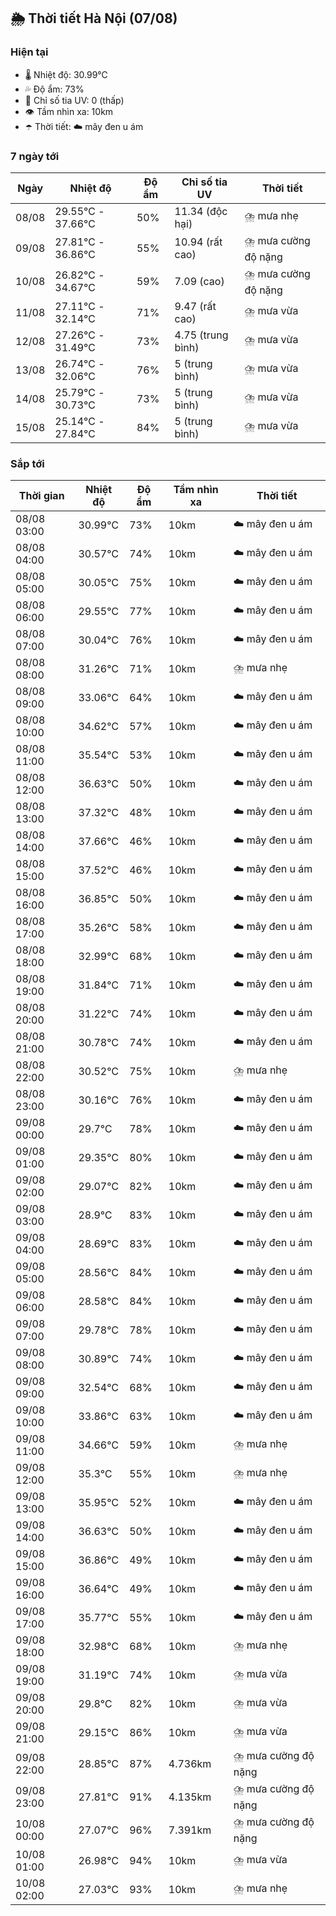 ## 🌦️ Thời tiết Hà Nội (07/08)

### Hiện tại

- 🌡️ Nhiệt độ: 30.99℃
- 💦 Độ ẩm: 73%
- 🌟 Chỉ số tia UV: 0 (thấp)
- 👁️ Tầm nhìn xa: 10km
- ☂️ Thời tiết: ☁️ mây đen u ám

### 7 ngày tới

| Ngày | Nhiệt độ | Độ ẩm | Chỉ số tia UV | Thời tiết |
| --- | --- | --- | --- | --- |
| 08/08 | 29.55℃ - 37.66℃ | 50% | 11.34 (độc hại) | ⛈️ mưa nhẹ |
| 09/08 | 27.81℃ - 36.86℃ | 55% | 10.94 (rất cao) | ⛈️ mưa cường độ nặng |
| 10/08 | 26.82℃ - 34.67℃ | 59% | 7.09 (cao) | ⛈️ mưa cường độ nặng |
| 11/08 | 27.11℃ - 32.14℃ | 71% | 9.47 (rất cao) | ⛈️ mưa vừa |
| 12/08 | 27.26℃ - 31.49℃ | 73% | 4.75 (trung bình) | ⛈️ mưa vừa |
| 13/08 | 26.74℃ - 32.06℃ | 76% | 5 (trung bình) | ⛈️ mưa vừa |
| 14/08 | 25.79℃ - 30.73℃ | 73% | 5 (trung bình) | ⛈️ mưa vừa |
| 15/08 | 25.14℃ - 27.84℃ | 84% | 5 (trung bình) | ⛈️ mưa vừa |

### Sắp tới

| Thời gian | Nhiệt độ | Độ ẩm | Tầm nhìn xa | Thời tiết |
| --- | --- | --- | --- | --- |
| 08/08 03:00 | 30.99℃ | 73% | 10km | ☁️ mây đen u ám |
| 08/08 04:00 | 30.57℃ | 74% | 10km | ☁️ mây đen u ám |
| 08/08 05:00 | 30.05℃ | 75% | 10km | ☁️ mây đen u ám |
| 08/08 06:00 | 29.55℃ | 77% | 10km | ☁️ mây đen u ám |
| 08/08 07:00 | 30.04℃ | 76% | 10km | ☁️ mây đen u ám |
| 08/08 08:00 | 31.26℃ | 71% | 10km | ⛈️ mưa nhẹ |
| 08/08 09:00 | 33.06℃ | 64% | 10km | ☁️ mây đen u ám |
| 08/08 10:00 | 34.62℃ | 57% | 10km | ☁️ mây đen u ám |
| 08/08 11:00 | 35.54℃ | 53% | 10km | ☁️ mây đen u ám |
| 08/08 12:00 | 36.63℃ | 50% | 10km | ☁️ mây đen u ám |
| 08/08 13:00 | 37.32℃ | 48% | 10km | ☁️ mây đen u ám |
| 08/08 14:00 | 37.66℃ | 46% | 10km | ☁️ mây đen u ám |
| 08/08 15:00 | 37.52℃ | 46% | 10km | ☁️ mây đen u ám |
| 08/08 16:00 | 36.85℃ | 50% | 10km | ☁️ mây đen u ám |
| 08/08 17:00 | 35.26℃ | 58% | 10km | ☁️ mây đen u ám |
| 08/08 18:00 | 32.99℃ | 68% | 10km | ☁️ mây đen u ám |
| 08/08 19:00 | 31.84℃ | 71% | 10km | ☁️ mây đen u ám |
| 08/08 20:00 | 31.22℃ | 74% | 10km | ☁️ mây đen u ám |
| 08/08 21:00 | 30.78℃ | 74% | 10km | ☁️ mây đen u ám |
| 08/08 22:00 | 30.52℃ | 75% | 10km | ⛈️ mưa nhẹ |
| 08/08 23:00 | 30.16℃ | 76% | 10km | ☁️ mây đen u ám |
| 09/08 00:00 | 29.7℃ | 78% | 10km | ☁️ mây đen u ám |
| 09/08 01:00 | 29.35℃ | 80% | 10km | ☁️ mây đen u ám |
| 09/08 02:00 | 29.07℃ | 82% | 10km | ☁️ mây đen u ám |
| 09/08 03:00 | 28.9℃ | 83% | 10km | ☁️ mây đen u ám |
| 09/08 04:00 | 28.69℃ | 83% | 10km | ☁️ mây đen u ám |
| 09/08 05:00 | 28.56℃ | 84% | 10km | ☁️ mây đen u ám |
| 09/08 06:00 | 28.58℃ | 84% | 10km | ☁️ mây đen u ám |
| 09/08 07:00 | 29.78℃ | 78% | 10km | ☁️ mây đen u ám |
| 09/08 08:00 | 30.89℃ | 74% | 10km | ☁️ mây đen u ám |
| 09/08 09:00 | 32.54℃ | 68% | 10km | ☁️ mây đen u ám |
| 09/08 10:00 | 33.86℃ | 63% | 10km | ☁️ mây đen u ám |
| 09/08 11:00 | 34.66℃ | 59% | 10km | ⛈️ mưa nhẹ |
| 09/08 12:00 | 35.3℃ | 55% | 10km | ⛈️ mưa nhẹ |
| 09/08 13:00 | 35.95℃ | 52% | 10km | ☁️ mây đen u ám |
| 09/08 14:00 | 36.63℃ | 50% | 10km | ☁️ mây đen u ám |
| 09/08 15:00 | 36.86℃ | 49% | 10km | ☁️ mây đen u ám |
| 09/08 16:00 | 36.64℃ | 49% | 10km | ☁️ mây đen u ám |
| 09/08 17:00 | 35.77℃ | 55% | 10km | ☁️ mây đen u ám |
| 09/08 18:00 | 32.98℃ | 68% | 10km | ⛈️ mưa nhẹ |
| 09/08 19:00 | 31.19℃ | 74% | 10km | ⛈️ mưa vừa |
| 09/08 20:00 | 29.8℃ | 82% | 10km | ⛈️ mưa vừa |
| 09/08 21:00 | 29.15℃ | 86% | 10km | ⛈️ mưa vừa |
| 09/08 22:00 | 28.85℃ | 87% | 4.736km | ⛈️ mưa cường độ nặng |
| 09/08 23:00 | 27.81℃ | 91% | 4.135km | ⛈️ mưa cường độ nặng |
| 10/08 00:00 | 27.07℃ | 96% | 7.391km | ⛈️ mưa cường độ nặng |
| 10/08 01:00 | 26.98℃ | 94% | 10km | ⛈️ mưa vừa |
| 10/08 02:00 | 27.03℃ | 93% | 10km | ⛈️ mưa nhẹ |
